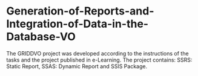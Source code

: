 # Generation-of-Reports-and-Integration-of-Data-in-the-Database-VO
The GRIDDVO project was developed according to the instructions of the tasks and the project published in e-Learning.
The project contains: SSRS: Static Report, SSAS: Dynamic Report and SSIS Package.
